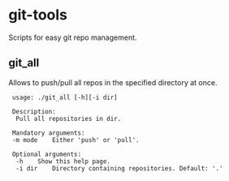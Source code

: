 git-tools
===

Scripts for easy git repo management.

git_all
---

Allows to push/pull all repos in the specified directory at once.

```
 usage: ./git_all [-h][-i dir]

 Description:
  Pull all repositories in dir.

 Mandatory arguments:
 -m mode    Either 'push' or 'pull'.

 Optional arguments:
  -h    Show this help page.
  -i dir    Directory containing repositories. Default: '.'
```
